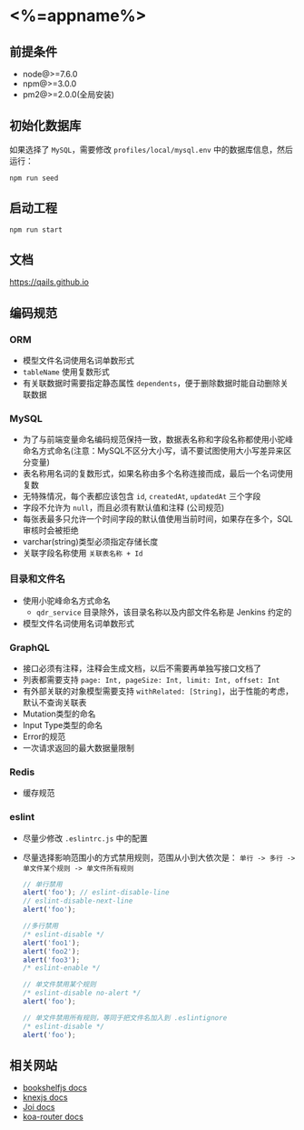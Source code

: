 # <%=appname%>

## 前提条件

- node@>=7.6.0
- npm@>=3.0.0
- pm2@>=2.0.0(全局安装)

## 初始化数据库
如果选择了 `MySQL`，需要修改 `profiles/local/mysql.env` 中的数据库信息，然后运行：
```
npm run seed
```


## 启动工程
```
npm run start
```

## 文档
https://qails.github.io

## 编码规范

### ORM
- 模型文件名词使用名词单数形式
- `tableName` 使用复数形式
- 有关联数据时需要指定静态属性 `dependents`，便于删除数据时能自动删除关联数据

### MySQL
- 为了与前端变量命名编码规范保持一致，数据表名称和字段名称都使用小驼峰命名方式命名(注意：MySQL不区分大小写，请不要试图使用大小写差异来区分变量)
- 表名称用名词的复数形式，如果名称由多个名称连接而成，最后一个名词使用复数
- 无特殊情况，每个表都应该包含 `id`, `createdAt`, `updatedAt` 三个字段
- 字段不允许为 `null`，而且必须有默认值和注释 (公司规范)
- 每张表最多只允许一个时间字段的默认值使用当前时间，如果存在多个，SQL审核时会被拒绝
- varchar(string)类型必须指定存储长度
- 关联字段名称使用 `关联表名称 + Id`

### 目录和文件名
- 使用小驼峰命名方式命名
  - `qdr_service` 目录除外，该目录名称以及内部文件名称是 Jenkins 约定的
- 模型文件名词使用名词单数形式

### GraphQL
- 接口必须有注释，注释会生成文档，以后不需要再单独写接口文档了
- 列表都需要支持 `page: Int, pageSize: Int, limit: Int, offset: Int`
- 有外部关联的对象模型需要支持 `withRelated: [String]`，出于性能的考虑，默认不查询关联表
- Mutation类型的命名
- Input Type类型的命名
- Error的规范
- 一次请求返回的最大数据量限制

### Redis
- 缓存规范

### eslint
- 尽量少修改 `.eslintrc.js` 中的配置
- 尽量选择影响范围小的方式禁用规则，范围从小到大依次是：
    `单行 -> 多行 -> 单文件某个规则 -> 单文件所有规则`

    ```js
    // 单行禁用
    alert('foo'); // eslint-disable-line
    // eslint-disable-next-line
    alert('foo');

    //多行禁用
    /* eslint-disable */
    alert('foo1');
    alert('foo2');
    alert('foo3');
    /* eslint-enable */

    // 单文件禁用某个规则
    /* eslint-disable no-alert */
    alert('foo');

    // 单文件禁用所有规则，等同于把文件名加入到 .eslintignore
    /* eslint-disable */
    alert('foo');
    ```

## 相关网站

- [bookshelfjs docs](http://bookshelfjs.org)
- [knexjs docs](http://knexjs.org)
- [Joi docs](https://github.com/hapijs/joi)
- [koa-router docs](https://github.com/alexmingoia/koa-router)
